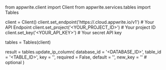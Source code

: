 from appwrite.client import Client
from appwrite.services.tables import Tables

client = Client()
client.set_endpoint('https://<REGION>.cloud.appwrite.io/v1') # Your API Endpoint
client.set_project('<YOUR_PROJECT_ID>') # Your project ID
client.set_key('<YOUR_API_KEY>') # Your secret API key

tables = Tables(client)

result = tables.update_ip_column(
    database_id = '<DATABASE_ID>',
    table_id = '<TABLE_ID>',
    key = '',
    required = False,
    default = '',
    new_key = '' # optional
)
